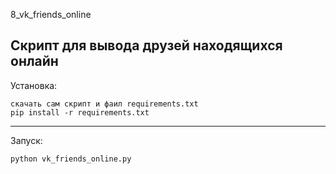  8_vk_friends_online

Скрипт для вывода друзей находящихся онлайн
-------------------------------------------

Установка:

    скачать сам скрипт и фаил requirements.txt
    pip install -r requirements.txt

----------

Запуск:

    python vk_friends_online.py
